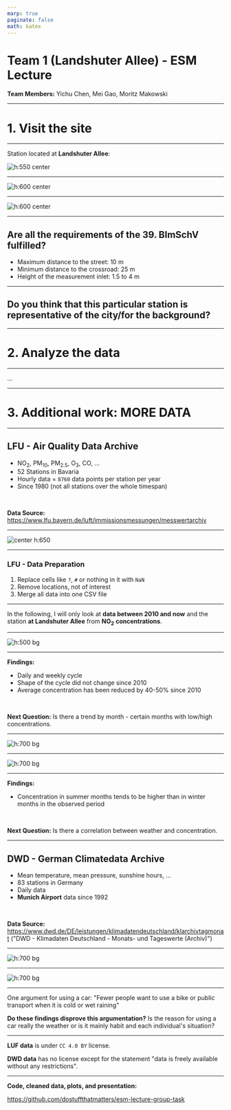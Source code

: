 ```yaml
---
marp: true
paginate: false
math: katex
---
```


<style>
img[alt~="center"] {
  display: block;
  margin: 0 auto;
}
</style>

# Team 1 (Landshuter Allee) - ESM Lecture

**Team Members:** Yichu Chen, Mei Gao, Moritz Makowski

---

<!--
paginate: true
-->

# 1. Visit the site

---

Station located at **Landshuter Allee**:

![h:550 center](images/station-map.png)

---

![h:600 center](images/station-image-1.jpg)

---

![h:600 center](images/station-image-3.jpg)

<!--
The road is 8 lanes wide at that location.

CO2 Boxes next to the station.
TODO: What are they?

-->

---

## Are all the requirements of the 39. BImSchV fulfilled?

-   Maximum distance to the street: 10 m
-   Minimum distance to the crossroad: 25 m
-   Height of the measurement inlet: 1.5 to 4 m

---

## Do you think that this particular station is representative of the city/for the background?

---

# 2. Analyze the data

---

...

---

# 3. Additional work: **MORE DATA**

---

## LFU - Air Quality Data Archive

-   $\text{NO}_2$, $\text{PM}_{10}$, $\text{PM}_{2.5}$, $\text{O}_{3}$, $\text{CO}$, ...
-   52 Stations in Bavaria
-   Hourly data = `8760` data points per station per year
-   Since 1980 (not all stations over the whole timespan)

<br/>

**Data Source:** https://www.lfu.bayern.de/luft/immissionsmessungen/messwertarchiv

---

![center h:650](images/lfu-website.png)

<!--
"Daten" -> "Luft" -> "Messwertarchiv"

I will talk about the data license at the end.

-->

---

### LFU - Data Preparation

1. Replace cells like `?`, `#` or nothing in it with `NaN`
2. Remove locations, not of interest
3. Merge all data into one CSV file

<!--

Optional:
Last signal from Prinzregentenstraße: 20120208
Last signal from Moosach: 20130709

-->

---

In the following, I will only look at **data between 2010 and now** and the station **at Landshuter Allee** from $\textbf{NO}_\textbf{2}$ **concentrations**.

---

![h:500 bg](../implementation/renders/images/alltime_weekly_cycle.png)

---

**Findings:**

-   Daily and weekly cycle
-   Shape of the cycle did not change since 2010
-   Average concentration has been reduced by 40-50% since 2010

<br/>

**Next Question:** Is there a trend by month - certain months with low/high concentrations.

<!--

Since the concentration goes down over the years we should only look at years separately.

We picked 2016, 2017, 2018, and 2019 (the 4 years before the current pandemic).

-->

---

![h:700 bg](../implementation/renders/videos/weekly_cycle_colored_by_month.gif)

<!--
The concentration seems to go down in the winter months and tends to rise during summer.
-->

---

![h:700 bg](../implementation/renders/images/mean_monthwise_weekly_cycle_colored_by_month.png)

<!--

In a still image, this can be seen more clearly. But I made the GIF and wanted to show it too ;)

I down know why the concentration goes down during winter. I did assume with many people on vacation in summer the concentrations should be lower.

Something not uncommon in data science: You assume something and find out that the opposite is true.

-->

---

**Findings:**

-   Concentration in summer months tends to be higher than in winter months in the observed period

<br/>

**Next Question:** Is there a correlation between weather and concentration.

<!--

LAST QUESTION we want to visit here.

Assumption: People use cars more often when it is cold or when it is raining, i.e. higher concentrations.

-->

---

## DWD - German Climatedata Archive

-   Mean temperature, mean pressure, sunshine hours, ...
-   83 stations in Germany
-   Daily data
-   **Munich Airport** data since 1992

<br/>

**Data Source:** https://www.dwd.de/DE/leistungen/klimadatendeutschland/klarchivtagmonat ("DWD - Klimadaten Deutschland - Monats- und Tageswerte (Archiv)")

<!--

The DWD website's organization is rather messy so I won't show a picture of how you get there. Here is the Link and the name of that archive.

-->

---

![h:700 bg](../implementation/renders/images/concentration_over_weather_conditions.png)

<!--

The good thing: We see a correlation between wind speed and concentration. Higher wind speed -> lower concentration. Molecules get transported away faster.

The interesting thing here is that there is no correlation between temperature/precipitation and concentration.

There is also no more information when looking at individual years.

-->

---

![h:700 bg](../implementation/renders/images/rolling_concentration_over_weather_conditions.png)

<!--

I chose to use a rolling mean instead of the best fit line since the best fit line can be dominated by a bulk of points at e.g. 0mm precipitation, 0m/s wind speed, or 0h sunshine.

The only slight trend there is a rising concentration with temperature. Only very minor trends, not very conclusive.

-->

---

One argument for using a car: "Fewer people want to use a bike or public transport when it is cold or wet raining"

**Do these findings disprove this argumentation?** Is the reason for using a car really the weather or is it mainly habit and each individual's situation?

---

**LUF data** is under `CC 4.0 BY` license.

**DWD data** has no license except for the statement "data is freely available without any restrictions".

<!--
Therefore we can freely share cleaned-up data and all the plots.
-->

---

**Code, cleaned data, plots, and presentation:**

https://github.com/dostuffthatmatters/esm-lecture-group-task

<!--

If you want to use the same data, here is the link to our open source code which does this preparation and analysis.

Will be open source after 3 pm ;)

-->
